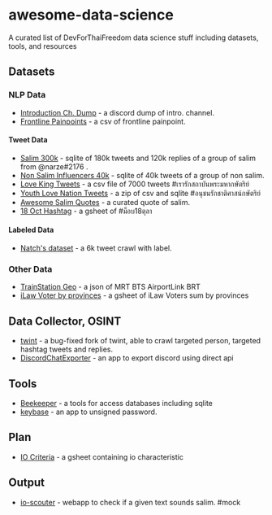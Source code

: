 # awesome-data-science
A curated list of DevForThaiFreedom data science stuff including datasets, tools, and resources 

## Datasets
### NLP Data
* [Introduction Ch. Dump](https://discord.com/channels/767276359373815809/767311934331813888/767801026698674198) - a discord dump of intro. channel.
* [Frontline Painpoints](https://discord.com/channels/767276359373815809/767311934331813888/767608522509647894) - a csv of frontline painpoint.

#### Tweet Data
* [Salim 300k](https://keybase.pub/nimmanarati/DevForThaiFreedom/salim_tweet/) - sqlite of 180k tweets and 120k replies of a group of salim from @narze#2176 .
* [Non Salim Influencers 40k](https://keybase.pub/nimmanarati/DevForThaiFreedom/non_salim_tweet) - sqlite of 40k tweets of a group of non salim.
* [Love King Tweets](https://discord.com/channels/767276359373815809/767311934331813888/768152289856192543) - a csv file of 7000 tweets #เรารักสถาบันพระมหากษัตริย์
* [Youth Love Nation Tweets](https://discord.com/channels/767276359373815809/767311934331813888/767822579582238751) - a zip of csv and sqlite #อนุชนรักชาติศาสน์กษัตริย์
* [Awesome Salim Quotes](https://github.com/narze/awesome-salim-quotes) - a curated quote of salim.
* [18 Oct Hashtag](https://discord.com/channels/767276359373815809/767311934331813888/767326422896214026) - a gsheet of #ม็อบ18ตุลา 


#### Labeled Data
* [Natch's dataset](https://docs.google.com/spreadsheets/d/1SSjqxU70WlA1Yh9xM29-dsuwUjkH_Z8345J3N-j2iWA/edit#gid=1934867166) - a 6k tweet crawl with label.


### Other Data
* [TrainStation Geo](https://discord.com/channels/767276359373815809/767311934331813888/767456138538123304) - a json of MRT BTS AirportLink BRT
* [iLaw Voter by provinces](https://drive.google.com/file/d/1TfEbpGSRmL2ajWNyT5_KUVbhxLIjqp5r/view) - a gsheet of iLaw Voters sum by provinces


## Data Collector, OSINT
* [twint](https://github.com/nimmanarati/twint/) - a bug-fixed fork of twint, able to crawl targeted person, targeted hashtag tweets and replies.
* [DiscordChatExporter](https://github.com/Tyrrrz/DiscordChatExporter) - an app to export discord using direct api

## Tools
* [Beekeeper](https://www.beekeeperstudio.io/) - a tools for access databases including sqlite
* [keybase](https://keybase.io) - an app to unsigned password.


## Plan
* [IO Criteria](https://docs.google.com/spreadsheets/d/1-maSqkwuxWDObSF9D9S6MiafWA1e32piNgICL8144a8/edit#gid=288300224) - a gsheet containing io characteristic

## Output
* [io-scouter](https://io-scouter.herokuapp.com/) - webapp to check if a given text sounds salim. #mock

